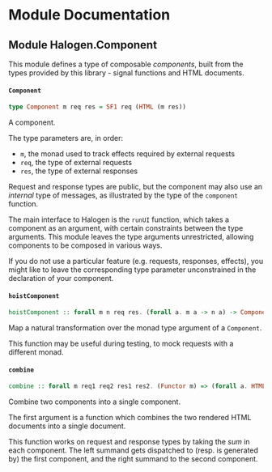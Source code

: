 # Module Documentation

## Module Halogen.Component


This module defines a type of composable _components_, built from
the types provided by this library - signal functions and HTML documents.

#### `Component`

``` purescript
type Component m req res = SF1 req (HTML (m res))
```

A component.

The type parameters are, in order:

- `m`, the monad used to track effects required by external requests
- `req`, the type of external requests
- `res`, the type of external responses

Request and response types are public, but the component may also use an _internal_ type
of messages, as illustrated by the type of the `component` function.

The main interface to Halogen is the `runUI` function, which takes a component as an argument,
with certain constraints between the type arguments. This module leaves the type arguments
unrestricted, allowing components to be composed in various ways.

If you do not use a particular feature (e.g. requests, responses, effects), you might like to leave 
the corresponding type parameter unconstrained in the declaration of your component. 

#### `hoistComponent`

``` purescript
hoistComponent :: forall m n req res. (forall a. m a -> n a) -> Component m req res -> Component n req res
```

Map a natural transformation over the monad type argument of a `Component`.

This function may be useful during testing, to mock requests with a different monad.

#### `combine`

``` purescript
combine :: forall m req1 req2 res1 res2. (Functor m) => (forall a. HTML a -> HTML a -> HTML a) -> Component m req1 res1 -> Component m req2 res2 -> Component m (Either req1 req2) (Either res1 res2)
```

Combine two components into a single component.

The first argument is a function which combines the two rendered HTML documents into a single document.

This function works on request and response types by taking the _sum_ in each component. The left summand
gets dispatched to (resp. is generated by) the first component, and the right summand to the second component.



